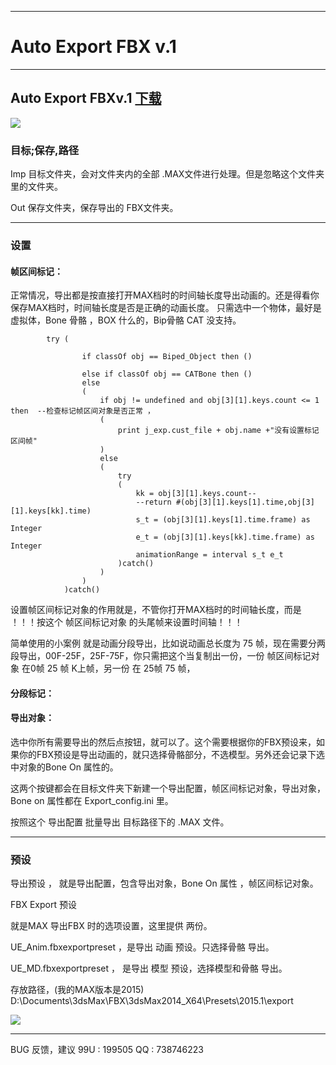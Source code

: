 

---
# Auto Export FBX v.1
-------------
## Auto Export FBXv.1  [下载](https://github.com/4698to/Joetime.linetool.bar/blob/master/Auto%20Export%20FBX/AutoExportFBX.rar)


![](https://github.com/4698to/Joetime.linetool.bar/blob/master/Auto%20Export%20FBX/UI.png)

### 目标;保存,路径

Imp 目标文件夹，会对文件夹内的全部 .MAX文件进行处理。但是忽略这个文件夹里的文件夹。

Out 保存文件夹，保存导出的 FBX文件夹。





--------------------

### 设置
#### 帧区间标记：

正常情况，导出都是按直接打开MAX档时的时间轴长度导出动画的。还是得看你保存MAX档时，时间轴长度是否是正确的动画长度。
只需选中一个物体，最好是虚拟体，Bone 骨骼 ，BOX 什么的，Bip骨骼 CAT 没支持。

            try (

                    if classOf obj == Biped_Object then ()

                    else if classOf obj == CATBone then ()
                    else
                    (
                        if obj != undefined and obj[3][1].keys.count <= 1 then  --检查标记帧区间对象是否正常 ，
                        (
                            print j_exp.cust_file + obj.name +"没有设置标记区间帧"
                        )
                        else
                        (
                            try
                            (
                                kk = obj[3][1].keys.count--
                                --return #(obj[3][1].keys[1].time,obj[3][1].keys[kk].time)
                                s_t = (obj[3][1].keys[1].time.frame) as Integer
                                e_t = (obj[3][1].keys[kk].time.frame) as Integer
                                animationRange = interval s_t e_t
                            )catch()
                        )
                    )
                )catch()

设置帧区间标记对象的作用就是，不管你打开MAX档时的时间轴长度，而是 ！！！按这个 帧区间标记对象 的头尾帧来设置时间轴！！！

简单使用的小案例 就是动画分段导出，比如说动画总长度为 75 帧，现在需要分两段导出，00F-25F，25F-75F，你只需把这个当复制出一份，一份 帧区间标记对象 在0帧 25 帧 K上帧，另一份 在 25帧 75 帧，

#### 分段标记：



#### 导出对象：

选中你所有需要导出的然后点按钮，就可以了。这个需要根据你的FBX预设来，如果你的FBX预设是导出动画的，就只选择骨骼部分，不选模型。另外还会记录下选中对象的Bone On 属性的。

这两个按键都会在目标文件夹下新建一个导出配置，帧区间标记对象，导出对象，Bone on 属性都在 Export_config.ini 里。

按照这个 导出配置 批量导出 目标路径下的 .MAX 文件。

---------

### 预设

导出预设 ， 就是导出配置，包含导出对象，Bone On 属性 ，帧区间标记对象。

FBX Export 预设

就是MAX 导出FBX 时的选项设置，这里提供 两份。

UE_Anim.fbxexportpreset ，是导出 动画 预设。只选择骨骼 导出。

UE_MD.fbxexportpreset ，  是导出 模型 预设，选择模型和骨骼 导出。

存放路径，(我的MAX版本是2015) D:\Documents\3dsMax\FBX\3dsMax2014_X64\Presets\2015.1\export

![](https://github.com/4698to/Joetime.linetool.bar/blob/master/Auto%20Export%20FBX/FBX_export.png)



------------------------------
BUG 反馈，建议
99U : 199505
QQ : 738746223







